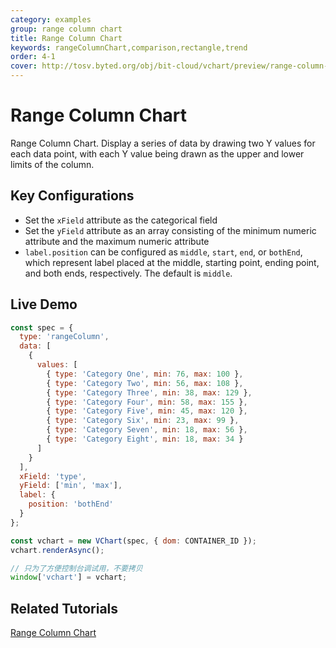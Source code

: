 ```yaml
---
category: examples
group: range column chart
title: Range Column Chart
keywords: rangeColumnChart,comparison,rectangle,trend
order: 4-1
cover: http://tosv.byted.org/obj/bit-cloud/vchart/preview/range-column-chart/range-column.png
---
```


# Range Column Chart

Range Column Chart. Display a series of data by drawing two Y values for each data point, with each Y value being drawn as the upper and lower limits of the column.

## Key Configurations

- Set the `xField` attribute as the categorical field
- Set the `yField` attribute as an array consisting of the minimum numeric attribute and the maximum numeric attribute
- `label.position` can be configured as `middle`, `start`, `end`, or `bothEnd`, which represent label placed at the middle, starting point, ending point, and both ends, respectively. The default is `middle`.

## Live Demo

```javascript livedemo
const spec = {
  type: 'rangeColumn',
  data: [
    {
      values: [
        { type: 'Category One', min: 76, max: 100 },
        { type: 'Category Two', min: 56, max: 108 },
        { type: 'Category Three', min: 38, max: 129 },
        { type: 'Category Four', min: 58, max: 155 },
        { type: 'Category Five', min: 45, max: 120 },
        { type: 'Category Six', min: 23, max: 99 },
        { type: 'Category Seven', min: 18, max: 56 },
        { type: 'Category Eight', min: 18, max: 34 }
      ]
    }
  ],
  xField: 'type',
  yField: ['min', 'max'],
  label: {
    position: 'bothEnd'
  }
};

const vchart = new VChart(spec, { dom: CONTAINER_ID });
vchart.renderAsync();

// 只为了方便控制台调试用，不要拷贝
window['vchart'] = vchart;
```

## Related Tutorials

[Range Column Chart](link)
